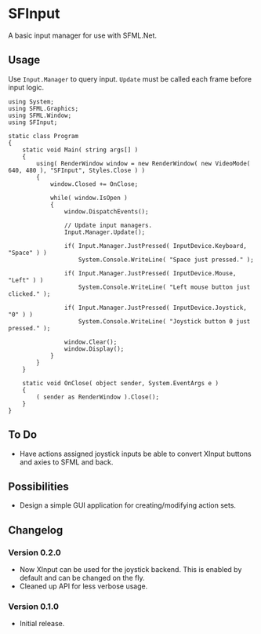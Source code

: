 # SFInput
A basic input manager for use with SFML.Net.

## Usage
Use `Input.Manager` to query input. `Update` must be called each frame before input logic.

```
using System;
using SFML.Graphics;
using SFML.Window;
using SFInput;

static class Program
{
	static void Main( string args[] )
	{
		using( RenderWindow window = new RenderWindow( new VideoMode( 640, 480 ), "SFInput", Styles.Close ) )
		{
			window.Closed += OnClose;

			while( window.IsOpen )
			{
				window.DispatchEvents();

				// Update input managers.
				Input.Manager.Update();

				if( Input.Manager.JustPressed( InputDevice.Keyboard, "Space" ) )
					System.Console.WriteLine( "Space just pressed." );
				
				if( Input.Manager.JustPressed( InputDevice.Mouse, "Left" ) )
					System.Console.WriteLine( "Left mouse button just clicked." );
				
				if( Input.Manager.JustPressed( InputDevice.Joystick, "0" ) )
					System.Console.WriteLine( "Joystick button 0 just pressed." );

				window.Clear();
				window.Display();
			}
		}
	}

	static void OnClose( object sender, System.EventArgs e )
	{
		( sender as RenderWindow ).Close();
	}
}

```

## To Do
- Have actions assigned joystick inputs be able to convert XInput buttons and axies to SFML and back.

## Possibilities
- Design a simple GUI application for creating/modifying action sets.

## Changelog
### Version 0.2.0
- Now XInput can be used for the joystick backend. This is enabled by default and can be changed on the fly.
- Cleaned up API for less verbose usage. 

### Version 0.1.0
- Initial release.
